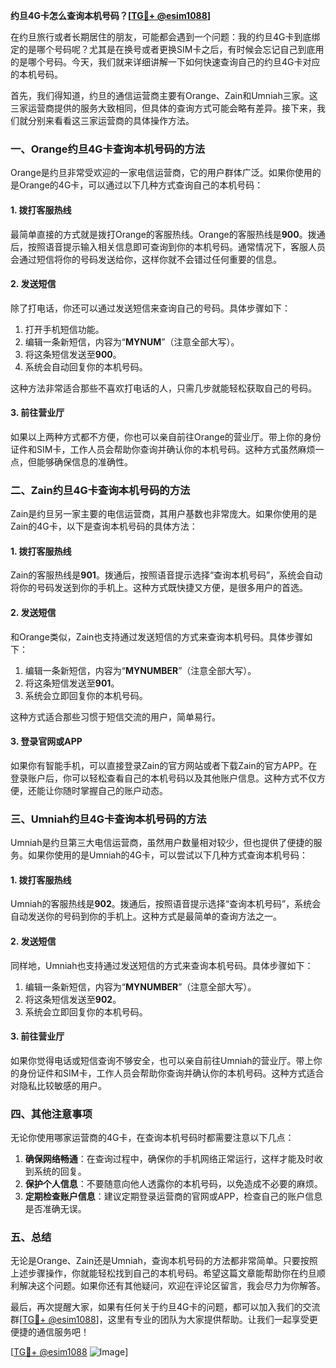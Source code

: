 **约旦4G卡怎么查询本机号码？[[TG💪+ @esim1088](https://t.me/s/esim1088)]**

在约旦旅行或者长期居住的朋友，可能都会遇到一个问题：我的约旦4G卡到底绑定的是哪个号码呢？尤其是在换号或者更换SIM卡之后，有时候会忘记自己到底用的是哪个号码。今天，我们就来详细讲解一下如何快速查询自己的约旦4G卡对应的本机号码。

首先，我们得知道，约旦的通信运营商主要有Orange、Zain和Umniah三家。这三家运营商提供的服务大致相同，但具体的查询方式可能会略有差异。接下来，我们就分别来看看这三家运营商的具体操作方法。

### **一、Orange约旦4G卡查询本机号码的方法**

Orange是约旦非常受欢迎的一家电信运营商，它的用户群体广泛。如果你使用的是Orange的4G卡，可以通过以下几种方式查询自己的本机号码：

#### **1. 拨打客服热线**
最简单直接的方式就是拨打Orange的客服热线。Orange的客服热线是**900**。拨通后，按照语音提示输入相关信息即可查询到你的本机号码。通常情况下，客服人员会通过短信将你的号码发送给你，这样你就不会错过任何重要的信息。

#### **2. 发送短信**
除了打电话，你还可以通过发送短信来查询自己的号码。具体步骤如下：
1. 打开手机短信功能。
2. 编辑一条新短信，内容为“**MYNUM**”（注意全部大写）。
3. 将这条短信发送至**900**。
4. 系统会自动回复你的本机号码。

这种方法非常适合那些不喜欢打电话的人，只需几步就能轻松获取自己的号码。

#### **3. 前往营业厅**
如果以上两种方式都不方便，你也可以亲自前往Orange的营业厅。带上你的身份证件和SIM卡，工作人员会帮助你查询并确认你的本机号码。这种方式虽然麻烦一点，但能够确保信息的准确性。

### **二、Zain约旦4G卡查询本机号码的方法**

Zain是约旦另一家主要的电信运营商，其用户基数也非常庞大。如果你使用的是Zain的4G卡，以下是查询本机号码的具体方法：

#### **1. 拨打客服热线**
Zain的客服热线是**901**。拨通后，按照语音提示选择“查询本机号码”，系统会自动将你的号码发送到你的手机上。这种方式既快捷又方便，是很多用户的首选。

#### **2. 发送短信**
和Orange类似，Zain也支持通过发送短信的方式来查询本机号码。具体步骤如下：
1. 编辑一条新短信，内容为“**MYNUMBER**”（注意全部大写）。
2. 将这条短信发送至**901**。
3. 系统会立即回复你的本机号码。

这种方式适合那些习惯于短信交流的用户，简单易行。

#### **3. 登录官网或APP**
如果你有智能手机，可以直接登录Zain的官方网站或者下载Zain的官方APP。在登录账户后，你可以轻松查看自己的本机号码以及其他账户信息。这种方式不仅方便，还能让你随时掌握自己的账户动态。

### **三、Umniah约旦4G卡查询本机号码的方法**

Umniah是约旦第三大电信运营商，虽然用户数量相对较少，但也提供了便捷的服务。如果你使用的是Umniah的4G卡，可以尝试以下几种方式查询本机号码：

#### **1. 拨打客服热线**
Umniah的客服热线是**902**。拨通后，按照语音提示选择“查询本机号码”，系统会自动发送你的号码到你的手机上。这种方式是最简单的查询方法之一。

#### **2. 发送短信**
同样地，Umniah也支持通过发送短信的方式来查询本机号码。具体步骤如下：
1. 编辑一条新短信，内容为“**MYNUMBER**”（注意全部大写）。
2. 将这条短信发送至**902**。
3. 系统会立即回复你的本机号码。

#### **3. 前往营业厅**
如果你觉得电话或短信查询不够安全，也可以亲自前往Umniah的营业厅。带上你的身份证件和SIM卡，工作人员会帮助你查询并确认你的本机号码。这种方式适合对隐私比较敏感的用户。

### **四、其他注意事项**

无论你使用哪家运营商的4G卡，在查询本机号码时都需要注意以下几点：

1. **确保网络畅通**：在查询过程中，确保你的手机网络正常运行，这样才能及时收到系统的回复。
2. **保护个人信息**：不要随意向他人透露你的本机号码，以免造成不必要的麻烦。
3. **定期检查账户信息**：建议定期登录运营商的官网或APP，检查自己的账户信息是否准确无误。

### **五、总结**

无论是Orange、Zain还是Umniah，查询本机号码的方法都非常简单。只要按照上述步骤操作，你就能轻松找到自己的本机号码。希望这篇文章能帮助你在约旦顺利解决这个问题。如果你还有其他疑问，欢迎在评论区留言，我会尽力为你解答。

最后，再次提醒大家，如果有任何关于约旦4G卡的问题，都可以加入我们的交流群[[TG💪+ @esim1088](https://t.me/s/esim1088)]，这里有专业的团队为大家提供帮助。让我们一起享受更便捷的通信服务吧！

[[TG💪+ @esim1088](https://t.me/s/esim1088) ![Image](https://i.postimg.cc/4NQfJmqS/Snipaste-2025-05-13-00-14-12.png)]
